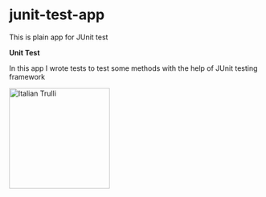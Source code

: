 # junit-test-app
This is plain app for JUnit test

**Unit Test**

In this app I wrote tests to test some methods with the help of JUnit testing framework

<img src="https://i.imgur.com/v9aNVKl.png" alt="Italian Trulli" width="200" height="200">
